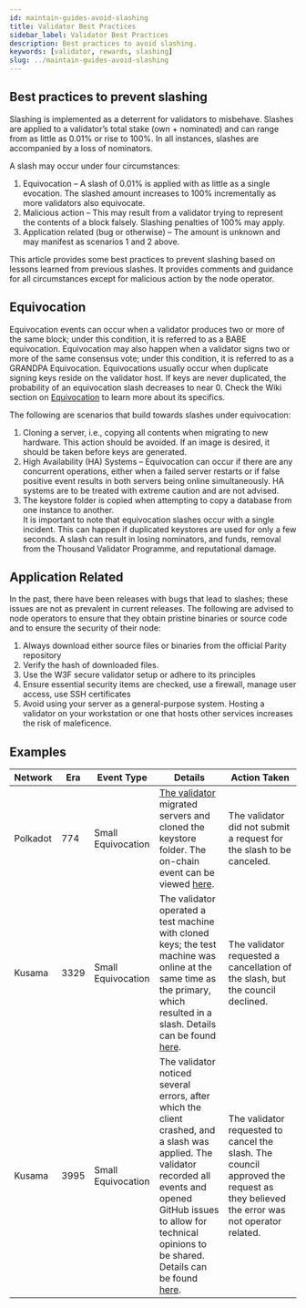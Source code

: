 ```yaml
---
id: maintain-guides-avoid-slashing
title: Validator Best Practices
sidebar_label: Validator Best Practices
description: Best practices to avoid slashing.
keywords: [validator, rewards, slashing]
slug: ../maintain-guides-avoid-slashing
---
```


## Best practices to prevent slashing

Slashing is implemented as a deterrent for validators to misbehave. Slashes are applied to a
validator’s total stake (own + nominated) and can range from as little as 0.01% or rise to 100%. In
all instances, slashes are accompanied by a loss of nominators.

A slash may occur under four circumstances:

1.  Equivocation – A slash of 0.01% is applied with as little as a single evocation. The slashed
    amount increases to 100% incrementally as more validators also equivocate.
2.  Malicious action – This may result from a validator trying to represent the contents of a block
    falsely. Slashing penalties of 100% may apply.
3.  Application related (bug or otherwise) – The amount is unknown and may manifest as scenarios 1
    and 2 above.

This article provides some best practices to prevent slashing based on lessons learned from previous
slashes. It provides comments and guidance for all circumstances except for malicious action by the
node operator.

## Equivocation

Equivocation events can occur when a validator produces two or more of the same block; under this
condition, it is referred to as a BABE equivocation. Equivocation may also happen when a validator
signs two or more of the same consensus vote; under this condition, it is referred to as a GRANDPA
Equivocation. Equivocations usually occur when duplicate signing keys reside on the validator host.
If keys are never duplicated, the probability of an equivocation slash decreases to near 0. Check
the Wiki section on [Equivocation](../learn/learn-staking-advanced.md#equivocation) to learn more
about its specifics.

The following are scenarios that build towards slashes under equivocation:

1.  Cloning a server, i.e., copying all contents when migrating to new hardware. This action should
    be avoided. If an image is desired, it should be taken before keys are generated.
2.  High Availability (HA) Systems – Equivocation can occur if there are any concurrent operations,
    either when a failed server restarts or if false positive event results in both servers being
    online simultaneously. HA systems are to be treated with extreme caution and are not advised.
3.  The keystore folder is copied when attempting to copy a database from one instance to another.  
    It is important to note that equivocation slashes occur with a single incident. This can happen
    if duplicated keystores are used for only a few seconds. A slash can result in losing
    nominators, and funds, removal from the Thousand Validator Programme, and reputational damage.

## Application Related

In the past, there have been releases with bugs that lead to slashes; these issues are not as
prevalent in current releases. The following are advised to node operators to ensure that they
obtain pristine binaries or source code and to ensure the security of their node:

1.  Always download either source files or binaries from the official Parity repository
2.  Verify the hash of downloaded files.
3.  Use the W3F secure validator setup or adhere to its principles
4.  Ensure essential security items are checked, use a firewall, manage user access, use SSH
    certificates
5.  Avoid using your server as a general-purpose system. Hosting a validator on your workstation or
    one that hosts other services increases the risk of maleficence.

## Examples

| Network  | Era  | Event Type         | Details                                                                                                                                                                                                                                                                                                                       | Action Taken                                                                                                                       |
| -------- | ---- | ------------------ | ----------------------------------------------------------------------------------------------------------------------------------------------------------------------------------------------------------------------------------------------------------------------------------------------------------------------------- | ---------------------------------------------------------------------------------------------------------------------------------- |
| Polkadot | 774  | Small Equivocation | [The validator](https://matrix.to/#/!NZrbtteFeqYKCUGQtr:matrix.parity.io/$165562246360408hKCfC:matrix.org?via=matrix.parity.io&via=corepaper.org&via=matrix.org) migrated servers and cloned the keystore folder. The on-chain event can be viewed [here](https://polkadot.subscan.io/extrinsic/11190109-0?event=11190109-5). | The validator did not submit a request for the slash to be canceled.                                                               |
| Kusama   | 3329 | Small Equivocation | The validator operated a test machine with cloned keys; the test machine was online at the same time as the primary, which resulted in a slash. Details can be found [here](https://kusama.polkassembly.io/post/1343).                                                                                                        | The validator requested a cancellation of the slash, but the council declined.                                                     |
| Kusama   | 3995 | Small Equivocation | The validator noticed several errors, after which the client crashed, and a slash was applied. The validator recorded all events and opened GitHub issues to allow for technical opinions to be shared. Details can be found [here](https://kusama.polkassembly.io/post/1733).                                                | The validator requested to cancel the slash. The council approved the request as they believed the error was not operator related. |
